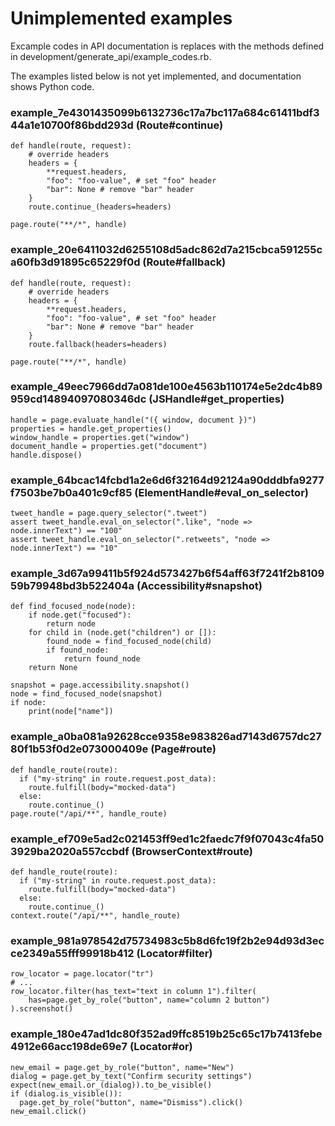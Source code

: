 # Unimplemented examples

Excample codes in API documentation is replaces with the methods defined in development/generate_api/example_codes.rb.

The examples listed below is not yet implemented, and documentation shows Python code.


### example_7e4301435099b6132736c17a7bc117a684c61411bdf344a1e10700f86bdd293d (Route#continue)

```
def handle(route, request):
    # override headers
    headers = {
        **request.headers,
        "foo": "foo-value", # set "foo" header
        "bar": None # remove "bar" header
    }
    route.continue_(headers=headers)

page.route("**/*", handle)

```

### example_20e6411032d6255108d5adc862d7a215cbca591255ca60fb3d91895c65229f0d (Route#fallback)

```
def handle(route, request):
    # override headers
    headers = {
        **request.headers,
        "foo": "foo-value", # set "foo" header
        "bar": None # remove "bar" header
    }
    route.fallback(headers=headers)

page.route("**/*", handle)

```

### example_49eec7966dd7a081de100e4563b110174e5e2dc4b89959cd14894097080346dc (JSHandle#get_properties)

```
handle = page.evaluate_handle("({ window, document })")
properties = handle.get_properties()
window_handle = properties.get("window")
document_handle = properties.get("document")
handle.dispose()

```

### example_64bcac14fcbd1a2e6d6f32164d92124a90dddbfa9277f7503be7b0a401c9cf85 (ElementHandle#eval_on_selector)

```
tweet_handle = page.query_selector(".tweet")
assert tweet_handle.eval_on_selector(".like", "node => node.innerText") == "100"
assert tweet_handle.eval_on_selector(".retweets", "node => node.innerText") == "10"

```

### example_3d67a99411b5f924d573427b6f54aff63f7241f2b810959b79948bd3b522404a (Accessibility#snapshot)

```
def find_focused_node(node):
    if node.get("focused"):
        return node
    for child in (node.get("children") or []):
        found_node = find_focused_node(child)
        if found_node:
            return found_node
    return None

snapshot = page.accessibility.snapshot()
node = find_focused_node(snapshot)
if node:
    print(node["name"])

```

### example_a0ba081a92628cce9358e983826ad7143d6757dc2780f1b53f0d2e073000409e (Page#route)

```
def handle_route(route):
  if ("my-string" in route.request.post_data):
    route.fulfill(body="mocked-data")
  else:
    route.continue_()
page.route("/api/**", handle_route)

```

### example_ef709e5ad2c021453ff9ed1c2faedc7f9f07043c4fa503929ba2020a557ccbdf (BrowserContext#route)

```
def handle_route(route):
  if ("my-string" in route.request.post_data):
    route.fulfill(body="mocked-data")
  else:
    route.continue_()
context.route("/api/**", handle_route)

```

### example_981a978542d75734983c5b8d6fc19f2b2e94d93d3ecce2349a55fff99918b412 (Locator#filter)

```
row_locator = page.locator("tr")
# ...
row_locator.filter(has_text="text in column 1").filter(
    has=page.get_by_role("button", name="column 2 button")
).screenshot()

```

### example_180e47ad1dc80f352ad9ffc8519b25c65c17b7413febe4912e66acc198de69e7 (Locator#or)

```
new_email = page.get_by_role("button", name="New")
dialog = page.get_by_text("Confirm security settings")
expect(new_email.or_(dialog)).to_be_visible()
if (dialog.is_visible()):
  page.get_by_role("button", name="Dismiss").click()
new_email.click()

```
